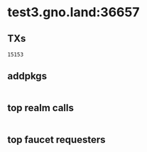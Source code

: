 # test3.gno.land:36657

## TXs
```
15153
```

## addpkgs
```
```

## top realm calls
```
```

## top faucet requesters
```
```

